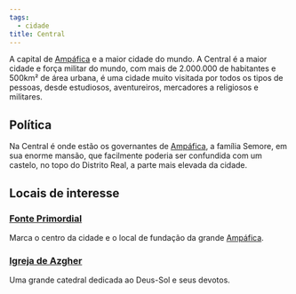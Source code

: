 ```yaml
---
tags:
  - cidade
title: Central
---
```

A capital de [Ampáfica](../index.md) e a maior cidade do mundo. A Central é a maior cidade e força militar do mundo, com mais de 2.000.000 de habitantes e 500km² de área urbana, é uma cidade muito visitada por todos os tipos de pessoas, desde estudiosos, aventureiros, mercadores a religiosos e militares.

## Política
Na Central é onde estão os governantes de [Ampáfica](../index.md), a família Semore, em sua enorme mansão, que facilmente poderia ser confundida com um castelo, no topo do Distrito Real, a parte mais elevada da cidade.

## Locais de interesse
### [Fonte Primordial](./Fonte%20Primordial.md)
Marca o centro da cidade e o local de fundação da grande [Ampáfica](../index.md).

### [Igreja de Azgher](./Igreja%20de%20Azgher.md)
Uma grande catedral dedicada ao Deus-Sol e seus devotos.
